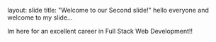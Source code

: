 layout: slide
title: "Welcome to our Second slide!"
hello everyone and welcome to my slide...

Im here for an excellent career in Full Stack Web Development!!
